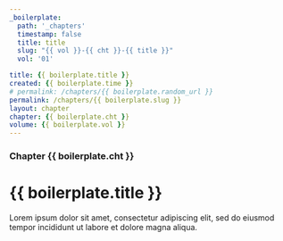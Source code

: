 ```yaml
---
_boilerplate:
  path: '_chapters'
  timestamp: false
  title: title
  slug: "{{ vol }}-{{ cht }}-{{ title }}"
  vol: '01'

title: {{ boilerplate.title }}
created: {{ boilerplate.time }}
# permalink: /chapters/{{ boilerplate.random_url }}
permalink: /chapters/{{ boilerplate.slug }}
layout: chapter
chapter: {{ boilerplate.cht }}
volume: {{ boilerplate.vol }}
---
```




### Chapter {{ boilerplate.cht }}

# {{ boilerplate.title }}

Lorem ipsum dolor sit amet, consectetur adipiscing elit, sed do eiusmod tempor incididunt ut labore et dolore magna aliqua.


